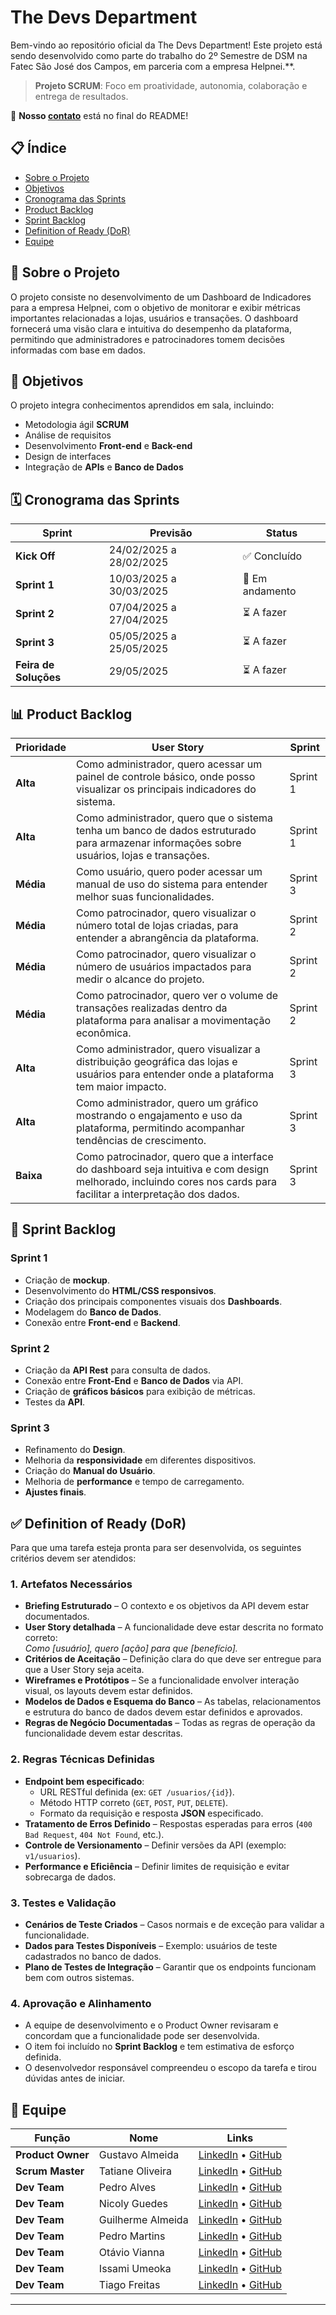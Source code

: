 # The Devs Department

Bem-vindo ao repositório oficial da The Devs Department! Este projeto está sendo desenvolvido como parte do trabalho do 2º Semestre de DSM na Fatec São José dos Campos, em parceria com a empresa Helpnei.**.

> **Projeto SCRUM**: Foco em proatividade, autonomia, colaboração e entrega de resultados.

📌 **Nosso [contato](#equipe)** está no final do README!  

## 📋 Índice
- [Sobre o Projeto](#sobre-o-projeto)
- [Objetivos](#objetivos)
- [Cronograma das Sprints](#cronograma-das-sprints)
- [Product Backlog](#product-backlog)
- [Sprint Backlog](#sprint-backlog)
- [Definition of Ready (DoR)](#definition-of-ready-dor)
- [Equipe](#equipe)

## 📝 Sobre o Projeto
O projeto consiste no desenvolvimento de um Dashboard de Indicadores para a empresa Helpnei, com o objetivo de monitorar e exibir métricas importantes relacionadas a lojas, usuários e transações. O dashboard fornecerá uma visão clara e intuitiva do desempenho da plataforma, permitindo que administradores e patrocinadores tomem decisões informadas com base em dados.

## 🎯 Objetivos
O projeto integra conhecimentos aprendidos em sala, incluindo:

- Metodologia ágil **SCRUM**
- Análise de requisitos
- Desenvolvimento **Front-end** e **Back-end**
- Design de interfaces
- Integração de **APIs** e **Banco de Dados**

## 🗓️ Cronograma das Sprints
| Sprint       | Previsão      | Status           |
|--------------|---------------|------------------|
| **Kick Off** | 24/02/2025 a 28/02/2025   | ✅ Concluído     |
| **Sprint 1** | 10/03/2025 a 30/03/2025   | 🔄 Em andamento |
| **Sprint 2** | 07/04/2025 a 27/04/2025   | ⏳ A fazer       |
| **Sprint 3** | 05/05/2025 a 25/05/2025   | ⏳ A fazer       |
| **Feira de Soluções** | 29/05/2025       | ⏳ A fazer    |  


## 📊 Product Backlog
| Prioridade | User Story | Sprint |
|------------|------------|--------|
| **Alta**   | Como administrador, quero acessar um painel de controle básico, onde posso visualizar os principais indicadores do sistema. | Sprint 1 |
| **Alta**   | Como administrador, quero que o sistema tenha um banco de dados estruturado para armazenar informações sobre usuários, lojas e transações. | Sprint 1 |
| **Média**  | Como usuário, quero poder acessar um manual de uso do sistema para entender melhor suas funcionalidades. | Sprint 3 |
| **Média**  | Como patrocinador, quero visualizar o número total de lojas criadas, para entender a abrangência da plataforma. | Sprint 2 |
| **Média**  | Como patrocinador, quero visualizar o número de usuários impactados para medir o alcance do projeto. | Sprint 2 |
| **Média**  | Como patrocinador, quero ver o volume de transações realizadas dentro da plataforma para analisar a movimentação econômica. | Sprint 2 |
| **Alta**   | Como administrador, quero visualizar a distribuição geográfica das lojas e usuários para entender onde a plataforma tem maior impacto. | Sprint 3 |
| **Alta**   | Como administrador, quero um gráfico mostrando o engajamento e uso da plataforma, permitindo acompanhar tendências de crescimento. | Sprint 3 |
| **Baixa**   | Como patrocinador, quero que a interface do dashboard seja intuitiva e com design melhorado, incluindo cores nos cards para facilitar a interpretação dos dados. | Sprint 3 |

## 📂 Sprint Backlog
### Sprint 1
- Criação de **mockup**.
- Desenvolvimento do **HTML/CSS responsivos**.
- Criação dos principais componentes visuais dos **Dashboards**.
- Modelagem do **Banco de Dados**.
- Conexão entre **Front-end** e **Backend**.

### Sprint 2
- Criação da **API Rest** para consulta de dados.
- Conexão entre **Front-End** e **Banco de Dados** via API.
- Criação de **gráficos básicos** para exibição de métricas.
- Testes da **API**.

### Sprint 3
- Refinamento do **Design**.
- Melhoria da **responsividade** em diferentes dispositivos.
- Criação do **Manual do Usuário**.
- Melhoria de **performance** e tempo de carregamento.
- **Ajustes finais**.

## ✅ Definition of Ready (DoR)

Para que uma tarefa esteja pronta para ser desenvolvida, os seguintes critérios devem ser atendidos:

### 1. Artefatos Necessários
- **Briefing Estruturado** – O contexto e os objetivos da API devem estar documentados.
- **User Story detalhada** – A funcionalidade deve estar descrita no formato correto:  
  *Como [usuário], quero [ação] para que [benefício].*
- **Critérios de Aceitação** – Definição clara do que deve ser entregue para que a User Story seja aceita.
- **Wireframes e Protótipos** – Se a funcionalidade envolver interação visual, os layouts devem estar definidos.
- **Modelos de Dados e Esquema do Banco** – As tabelas, relacionamentos e estrutura do banco de dados devem estar definidos e aprovados.
- **Regras de Negócio Documentadas** – Todas as regras de operação da funcionalidade devem estar descritas.

### 2. Regras Técnicas Definidas
- **Endpoint bem especificado**:
  - URL RESTful definida (ex: `GET /usuarios/{id}`).
  - Método HTTP correto (`GET`, `POST`, `PUT`, `DELETE`).
  - Formato da requisição e resposta **JSON** especificado.
- **Tratamento de Erros Definido** – Respostas esperadas para erros (`400 Bad Request`, `404 Not Found`, etc.).
- **Controle de Versionamento** – Definir versões da API (exemplo: `v1/usuarios`).
- **Performance e Eficiência** – Definir limites de requisição e evitar sobrecarga de dados.

### 3. Testes e Validação
- **Cenários de Teste Criados** – Casos normais e de exceção para validar a funcionalidade.
- **Dados para Testes Disponíveis** – Exemplo: usuários de teste cadastrados no banco de dados.
- **Plano de Testes de Integração** – Garantir que os endpoints funcionam bem com outros sistemas.

### 4. Aprovação e Alinhamento
- A equipe de desenvolvimento e o Product Owner revisaram e concordam que a funcionalidade pode ser desenvolvida.
- O item foi incluído no **Sprint Backlog** e tem estimativa de esforço definida.
- O desenvolvedor responsável compreendeu o escopo da tarefa e tirou dúvidas antes de iniciar.

## **👥 Equipe**  

| Função           | Nome                  | Links                                                                                                                                      |  
|-------------------|-----------------------|--------------------------------------------------------------------------------------------------------------------------------------------|  
| **Product Owner**      | Gustavo Almeida       | [LinkedIn](https://www.linkedin.com/in/gustavo-almeida-camargo/) • [GitHub](https://github.com/GustavoAC0802)                              |  
| **Scrum Master**      | Tatiane Oliveira      | [LinkedIn](https://www.linkedin.com/in/tatiane-oliveira-a66789296/) • [GitHub](https://github.com/TatianeOliveira8)                        |  
| **Dev Team**      | Pedro Alves           | [LinkedIn](https://www.linkedin.com/in/pedro-alves-579a93140/) • [GitHub](https://github.com/pphvaz)                                       |  
| **Dev Team**      | Nicoly Guedes         | [LinkedIn](https://www.linkedin.com/in/nicoly-guedes-dev/) • [GitHub](https://github.com/nicolygz)                                         |  
| **Dev Team**      | Guilherme Almeida     | [LinkedIn](https://www.linkedin.com/in/guilherme-almeida-profile/) • [GitHub](https://github.com/AlmdGuilherme)                            |  
| **Dev Team**      | Pedro Martins         | [LinkedIn](https://www.linkedin.com/in/pedro-henrique-martins-55a0752a4/) • [GitHub](https://github.com/pedro-h-martins)                   |  
| **Dev Team**      | Otávio Vianna         | [LinkedIn](https://www.linkedin.com/in/ot%C3%A1vio-vianna-lima-1b26a932a/) • [GitHub](https://github.com/tuzzooz)                         |  
| **Dev Team**      | Issami Umeoka         | [LinkedIn](https://www.linkedin.com/in/issami-umeoka-786716226/) • [GitHub](https://github.com/IssamiU)                                   |  
| **Dev Team**      | Tiago Freitas         | [LinkedIn](https://www.linkedin.com/in/tiago-freitas-74730b2a9/) • [GitHub](https://github.com/tiagow2)                                   |  

---

